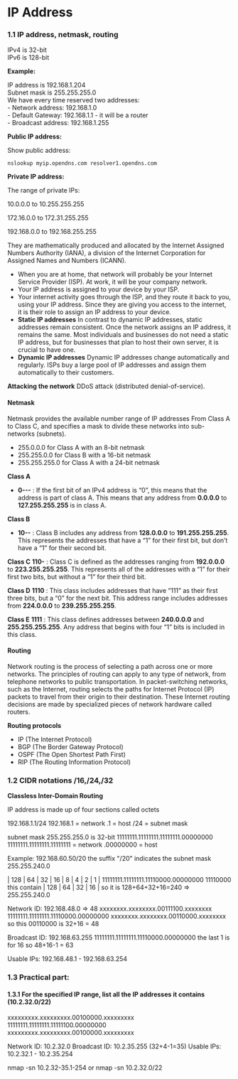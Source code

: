 # IP Address

### 1.1 IP address, netmask, routing

IPv4 is 32-bit\
IPv6 is 128-bit

**Example:**

IP address is 192.168.1.204\
Subnet mask is 255.255.255.0\
We have every time reserved two addresses:\
\- Network address: 192.168.1.0\
\- Default Gateway: 192.168.1.1 - it will be a router\
\- Broadcast address: 192.168.1.255

**Public IP address:**

Show public address:

`nslookup myip.opendns.com resolver1.opendns.com`

**Private IP address:**

The range of private IPs:

&#x20;10.0.0.0 to 10.255.255.255

&#x20;172.16.0.0 to 172.31.255.255

&#x20;192.168.0.0 to 192.168.255.255



They are mathematically produced and allocated by the Internet Assigned Numbers Authority (IANA), a division of the Internet Corporation for Assigned Names and Numbers (ICANN).

* When you are at home, that network will probably be your Internet Service Provider (ISP). At work, it will be your company network.
* Your IP address is assigned to your device by your ISP.
* Your internet activity goes through the ISP, and they route it back to you, using your IP address. Since they are giving you access to the internet, it is their role to assign an IP address to your device.
* **Static IP addresses** In contrast to dynamic IP addresses, static addresses remain consistent. Once the network assigns an IP address, it remains the same. Most individuals and businesses do not need a static IP address, but for businesses that plan to host their own server, it is crucial to have one.
* **Dynamic IP addresses** Dynamic IP addresses change automatically and regularly. ISPs buy a large pool of IP addresses and assign them automatically to their customers.

**Attacking the network** DDoS attack (distributed denial-of-service).

#### Netmask

Netmask provides the available number range of IP addresses From Class A to Class C, and specifies a mask to divide these networks into sub-networks (subnets).

* 255.0.0.0 for Class A with an 8-bit netmask
* 255.255.0.0 for Class B with a 16-bit netmask
* 255.255.255.0 for Class A with a 24-bit netmask

**Class A**

* **0---** : If the first bit of an IPv4 address is “0”, this means that the address is part of class A. This means that any address from **0.0.0.0** to **127.255.255.255** is in class A.

**Class B**

* **10--** : Class B includes any address from **128.0.0.0** to **191.255.255.255**. This represents the addresses that have a “1” for their first bit, but don’t have a “1” for their second bit.

**Class C** **110-** : Class C is defined as the addresses ranging from **192.0.0.0** to **223.255.255.255**. This represents all of the addresses with a “1” for their first two bits, but without a “1” for their third bit.

**Class D** **1110** : This class includes addresses that have “111” as their first three bits, but a “0” for the next bit. This address range includes addresses from **224.0.0.0** to **239.255.255.255**.

**Class E** **1111** : This class defines addresses between **240.0.0.0** and **255.255.255.255**. Any address that begins with four “1” bits is included in this class.

#### Routing

Network routing is the process of selecting a path across one or more networks. The principles of routing can apply to any type of network, from telephone networks to public transportation. In packet-switching networks, such as the Internet, routing selects the paths for Internet Protocol (IP) packets to travel from their origin to their destination. These Internet routing decisions are made by specialized pieces of network hardware called routers.

**Routing protocols**

* IP (The Internet Protocol)
* BGP (The Border Gateway Protocol)
* OSPF (The Open Shortest Path First)
* RIP (The Routing Information Protocol)

### 1.2 CIDR notations /16,/24,/32

**Classless Inter-Domain Routing**

IP address is made up of four sections called octets

192.168.1.1/24 192.168.1 = network .1 = host /24 = subnet mask

subnet mask 255.255.255.0 is 32-bit 11111111.11111111.11111111.00000000 11111111.11111111.11111111 = network .00000000 = host

Example: 192.168.60.50/20 the suffix "/20" indicates the subnet mask 255.255.240.0

\| 128 | 64 | 32 | 16 | 8 | 4 | 2 | 1 | 11111111.11111111.11110000.00000000 11110000 this contain | 128 | 64 | 32 | 16 | so it is 128+64+32+16=240 => 255.255.240.0

Network ID: 192.168.48.0 => 48 xxxxxxxx.xxxxxxxx.00111100.xxxxxxxx 11111111.11111111.11110000.00000000 xxxxxxxx.xxxxxxxx.00110000.xxxxxxxx so this 00110000 is 32+16 = 48

Broadcast ID: 192.168.63.255 11111111.11111111.11110000.00000000 the last 1 is for 16 so 48+16-1 = 63

Usable IPs: 192.168.48.1 - 192.168.63.254

### 1.3 Practical part:

#### 1.3.1 For the specified IP range, list all the IP addresses it contains (10.2.32.0/22)

xxxxxxxxx.xxxxxxxxx.00100000.xxxxxxxxx 11111111.11111111.11111100.00000000 xxxxxxxxx.xxxxxxxxx.00100000.xxxxxxxxx

Network ID: 10.2.32.0 Broadcast ID: 10.2.35.255 (32+4-1=35) Usable IPs: 10.2.32.1 - 10.2.35.254

nmap -sn 10.2.32-35.1-254 or nmap -sn 10.2.32.0/22
